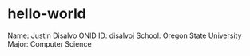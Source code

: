 # hello-world 
Name: Justin Disalvo
ONID ID: disalvoj
School: Oregon State University
Major: Computer Science
